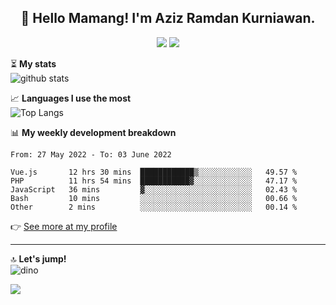 <h2 align="center">👋 Hello Mamang! I'm Aziz Ramdan Kurniawan.</h2>  
<p align="center">
  <img src="https://komarev.com/ghpvc/?username=azizramdan">
  <img src="https://wakatime.com/badge/user/90056fa0-4c31-4eca-954e-2a3ac05896f9.svg">
</p>
    
⏳ **My stats**  
![github stats](https://github-readme-stats.vercel.app/api?username=azizramdan&show_icons=true&count_private=true&title_color=000&hide_border=true&hide_title=true)  

📈 **Languages I use the most**  
![Top Langs](https://github-readme-stats.vercel.app/api/top-langs/?username=azizramdan&layout=compact&langs_count=6&hide=tsql&hide_border=true&hide_title=true&exclude_repo=Futsal-Go,Futsal-Go-Admin,Sistem-Informasi-Sensus-Harian-Rawat-Inap)  

📊 **My weekly development breakdown**
<!--START_SECTION:waka-->

```text
From: 27 May 2022 - To: 03 June 2022

Vue.js       12 hrs 30 mins  ████████████▒░░░░░░░░░░░░   49.57 %
PHP          11 hrs 54 mins  ███████████▓░░░░░░░░░░░░░   47.17 %
JavaScript   36 mins         ▓░░░░░░░░░░░░░░░░░░░░░░░░   02.43 %
Bash         10 mins         ░░░░░░░░░░░░░░░░░░░░░░░░░   00.66 %
Other        2 mins          ░░░░░░░░░░░░░░░░░░░░░░░░░   00.14 %
```

<!--END_SECTION:waka-->
👉 [See more at my profile](https://wakatime.com/@azizramdan)
***
🔝 **Let's jump!**  
![dino](https://raw.githubusercontent.com/azizramdan/azizramdan/master/dino.gif)  

![](https://hit.yhype.me/github/profile?user_id=27954794)
